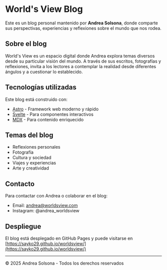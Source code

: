 # World's View Blog

Este es un blog personal mantenido por **Andrea Solsona**, donde comparte sus perspectivas, experiencias y reflexiones sobre el mundo que nos rodea.

## Sobre el blog

World's View es un espacio digital donde Andrea explora temas diversos desde su particular visión del mundo. A través de sus escritos, fotografías y reflexiones, invita a los lectores a contemplar la realidad desde diferentes ángulos y a cuestionar lo establecido.

## Tecnologías utilizadas

Este blog está construido con:

- [Astro](https://astro.build) - Framework web moderno y rápido
- [Svelte](https://svelte.dev) - Para componentes interactivos
- [MDX](https://mdxjs.com) - Para contenido enriquecido

## Temas del blog

- Reflexiones personales
- Fotografía
- Cultura y sociedad
- Viajes y experiencias
- Arte y creatividad

## Contacto

Para contactar con Andrea o colaborar en el blog:

- Email: andrea@worldsview.com
- Instagram: @andrea_worldsview

## Despliegue

El blog está desplegado en GitHub Pages y puede visitarse en [https://sayko29.github.io/worldsview/](https://sayko29.github.io/worldsview/)

---

&copy; 2025 Andrea Solsona - Todos los derechos reservados

